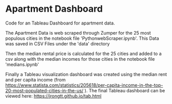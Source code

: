 # Apartment Dashboard

Code for an Tableau Dashboard for apartment data.

The Apartment Data is web scraped through Zumper for the 25 most populous cities in the notebook file 'PythonwebScraper.ipynb'. This Data was saved in CSV Files under the 'data' directory

Then the median rental price is calculated for the 25 cities and added to a csv along with the median incomes for those cities in the notebook file 'medians.ipynb'



Finally a Tableau visualization dashboard was created using the median rent and per capita income (from https://www.statista.com/statistics/205618/per-capita-income-in-the-top-20-most-populated-cities-in-the-us/ ). The final Tableau dashboard can be viewed here: https://jrongtt.github.io/tab.html
